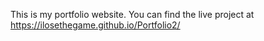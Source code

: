 This is my portfolio website. You can find the live project at https://ilosethegame.github.io/Portfolio2/
